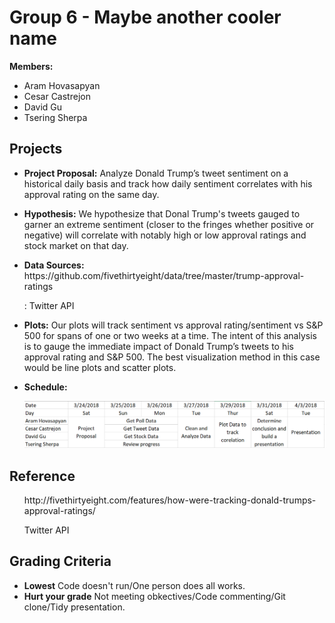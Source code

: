 <h1>Group 6 - Maybe another cooler name</h1>
<p>
<b>Members:</b>
</p>
<ul>
<li>Aram Hovasapyan</li>
<li>Cesar Castrejon</li>
<li>David Gu</li>
<li>Tsering Sherpa</li>
</ul>
<h2>Projects</h2>
<ul>

<li><b>Project Proposal:</b> Analyze Donald Trump’s tweet sentiment on a historical daily basis and track how daily sentiment correlates with his approval rating on the same day.</li>
<p>
<li><b>Hypothesis:</b> We hypothesize that Donal Trump's tweets gauged to garner an extreme sentiment (closer to the fringes whether positive or negative) will correlate with notably high or low approval ratings and stock market on that day. </li>
<p>
<li><b>Data Sources:</b> https://github.com/fivethirtyeight/data/tree/master/trump-approval-ratings</li>
<p>
:   Twitter API</p>
<p>
<li><b>Plots:</b> Our plots will track sentiment vs approval rating/sentiment vs S&P 500 for spans of one or two weeks at a time. The intent of this analysis is to gauge the immediate impact of Donald Trump’s tweets to his approval rating and S&P 500. 
The best visualization method in this case would be line plots and scatter plots.</li>
<p>
<li><b>Schedule:
<p>
 <img src="image/Rough schedule.png"/>
 <p>
</ul>
<h2>Reference</h2>
<ul>
<p>
</b></b>http://fivethirtyeight.com/features/how-were-tracking-donald-trumps-approval-ratings/</li>
<p>
</b></b>Twitter API
</ul>
<h2>Grading Criteria</h2>
<ul>
<li><b>Lowest</b> Code doesn't run/One person does all works.</li>
<li><b>Hurt your grade</b> Not meeting obkectives/Code commenting/Git clone/Tidy presentation.</li>

